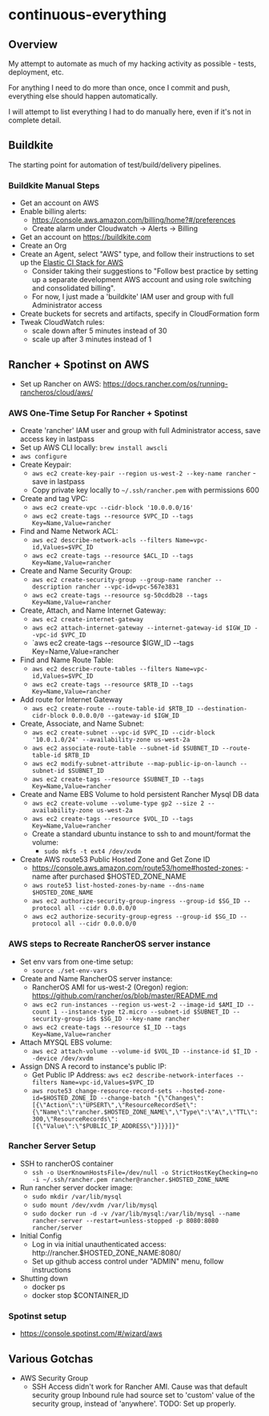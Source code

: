 # continuous-everything

## Overview

My attempt to automate as much of my hacking activity as possible - tests, deployment, etc.

For anything I need to do more than once, once I commit and push, everything else should happen automatically. 

I will attempt to list everything I had to do manually here, even if it's not in complete detail.
 
## Buildkite

The starting point for automation of test/build/delivery pipelines.

### Buildkite Manual Steps

* Get an account on AWS
* Enable billing alerts:
  * https://console.aws.amazon.com/billing/home?#/preferences
  * Create alarm under Cloudwatch -> Alerts -> Billing
* Get an account on https://buildkite.com
* Create an Org
* Create an Agent, select "AWS" type, and follow their instructions to set up
  the [Elastic CI Stack for AWS](https://github.com/buildkite/elastic-ci-stack-for-aws)
  * Consider taking their suggestions to "Follow best practice by setting up a separate development AWS account and using
    role switching and consolidated billing".
  * For now, I just made a 'buildkite' IAM user and group with full
    Administrator access
* Create buckets for secrets and artifacts, specify in CloudFormation form
* Tweak CloudWatch rules:
  * scale down after 5 minutes instead of 30
  * scale up after 3 minutes instead of 1

## Rancher + Spotinst on AWS

* Set up Rancher on AWS: https://docs.rancher.com/os/running-rancheros/cloud/aws/

### AWS One-Time Setup For Rancher + Spotinst

* Create 'rancher' IAM user and group with full Administrator access, save access key in lastpass
* Set up AWS CLI locally: `brew install awscli`
* `aws configure`
* Create Keypair:
  * `aws ec2 create-key-pair --region us-west-2 --key-name rancher` - save in lastpass
  * Copy private key locally to `~/.ssh/rancher.pem` with permissions 600
* Create and tag VPC:
  * `aws ec2 create-vpc --cidr-block '10.0.0.0/16'`
  * `aws ec2 create-tags --resource $VPC_ID --tags Key=Name,Value=rancher`
* Find and Name Network ACL:
  * `aws ec2 describe-network-acls --filters Name=vpc-id,Values=$VPC_ID`
  * `aws ec2 create-tags --resource $ACL_ID --tags Key=Name,Value=rancher`
* Create and Name Security Group:
  * `aws ec2 create-security-group --group-name rancher --description rancher --vpc-id=vpc-567e3831`
  * `aws ec2 create-tags --resource sg-50cddb28 --tags Key=Name,Value=rancher`
* Create, Attach, and Name Internet Gateway:
  * `aws ec2 create-internet-gateway`
  * `aws ec2 attach-internet-gateway --internet-gateway-id $IGW_ID --vpc-id $VPC_ID`
  * `aws ec2 create-tags --resource $IGW_ID --tags Key=Name,Value=rancher
* Find and Name Route Table:
  * `aws ec2 describe-route-tables --filters Name=vpc-id,Values=$VPC_ID`
  * `aws ec2 create-tags --resource $RTB_ID --tags Key=Name,Value=rancher`
* Add route for Internet Gateway
  * `aws ec2 create-route --route-table-id $RTB_ID --destination-cidr-block 0.0.0.0/0 --gateway-id $IGW_ID`
* Create, Associate, and Name Subnet:
  * `aws ec2 create-subnet --vpc-id $VPC_ID --cidr-block '10.0.1.0/24' --availability-zone us-west-2a`
  * `aws ec2 associate-route-table --subnet-id $SUBNET_ID --route-table-id $RTB_ID`
  * `aws ec2 modify-subnet-attribute --map-public-ip-on-launch --subnet-id $SUBNET_ID`
  * `aws ec2 create-tags --resource $SUBNET_ID --tags Key=Name,Value=rancher`
* Create and Name EBS Volume to hold persistent Rancher Mysql DB data
  * `aws ec2 create-volume --volume-type gp2 --size 2 --availability-zone us-west-2a`
  * `aws ec2 create-tags --resource $VOL_ID --tags Key=Name,Value=rancher`
  * Create a standard ubuntu instance to ssh to and mount/format the volume:
    * `sudo mkfs -t ext4 /dev/xvdm`
* Create AWS route53 Public Hosted Zone and Get Zone ID
  * https://console.aws.amazon.com/route53/home#hosted-zones: - name after purchased $HOSTED_ZONE_NAME
  * `aws route53 list-hosted-zones-by-name --dns-name $HOSTED_ZONE_NAME`
  * `aws ec2 authorize-security-group-ingress --group-id $SG_ID --protocol all --cidr 0.0.0.0/0`
  * `aws ec2 authorize-security-group-egress --group-id $SG_ID --protocol all --cidr 0.0.0.0/0`

### AWS steps to Recreate RancherOS server instance

* Set env vars from one-time setup:
  * `source ./set-env-vars`
* Create and Name RancherOS server instance:
  * RancherOS AMI for us-west-2 (Oregon) region: https://github.com/rancher/os/blob/master/README.md
  * `aws ec2 run-instances --region us-west-2 --image-id $AMI_ID --count 1 --instance-type t2.micro --subnet-id $SUBNET_ID --security-group-ids $SG_ID --key-name rancher`
  * `aws ec2 create-tags --resource $I_ID --tags Key=Name,Value=rancher`    
* Attach MYSQL EBS volume:
  * `aws ec2 attach-volume --volume-id $VOL_ID --instance-id $I_ID --device /dev/xvdm`
* Assign DNS A record to instance's public IP:
  * Get Public IP Address: `aws ec2 describe-network-interfaces --filters Name=vpc-id,Values=$VPC_ID`
  * `aws route53 change-resource-record-sets --hosted-zone-id=$HOSTED_ZONE_ID --change-batch "{\"Changes\":[{\"Action\":\"UPSERT\",\"ResourceRecordSet\":{\"Name\":\"rancher.$HOSTED_ZONE_NAME\",\"Type\":\"A\",\"TTL\":300,\"ResourceRecords\":[{\"Value\":\"$PUBLIC_IP_ADDRESS\"}]}}]}"`

### Rancher Server Setup

* SSH to rancherOS container
  * `ssh -o UserKnownHostsFile=/dev/null -o StrictHostKeyChecking=no -i ~/.ssh/rancher.pem rancher@rancher.$HOSTED_ZONE_NAME` 
* Run rancher server docker image:
  * `sudo mkdir /var/lib/mysql`
  * `sudo mount /dev/xvdm /var/lib/mysql`
  * `sudo docker run -d -v /var/lib/mysql:/var/lib/mysql --name rancher-server --restart=unless-stopped -p 8080:8080 rancher/server`
* Initial Config
  * Log in via initial unauthenticated access: http://rancher.$HOSTED_ZONE_NAME:8080/
  * Set up github access control under "ADMIN" menu, follow instructions
* Shutting down
  * docker ps
  * docker stop $CONTAINER_ID

### Spotinst setup
* https://console.spotinst.com/#/wizard/aws


## Various Gotchas

* AWS Security Group
  * SSH Access didn't work for Rancher AMI.  Cause was that default security group Inbound rule had source
    set to 'custom' value of the security group, instead of 'anywhere'.  TODO: Set up properly.
